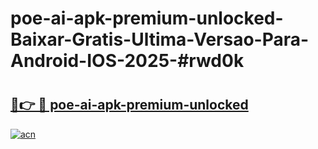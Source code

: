# poe-ai-apk-premium-unlocked-Baixar-Gratis-Ultima-Versao-Para-Android-IOS-2025-#rwd0k

# <h2><a href="https://ainizakaria.my?title=poe-ai-apk-premium-unlocked&ref=22M">🔗👉 🔴 poe-ai-apk-premium-unlocked</a></h2>

[![acn](https://github.com/user-attachments/assets/0f9c940e-d8b0-45ae-aac7-cd30a18b3e1c)](https://ainizakaria.my?title=poe-ai-apk-premium-unlocked&ref=22M)


